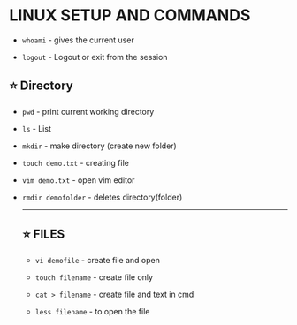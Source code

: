 # LINUX SETUP AND COMMANDS

* `whoami` - gives the current user

* `logout` - Logout or exit from the session

## ⭐ Directory 

* `pwd` - print current working directory

* `ls` - List

* `mkdir` - make directory (create new folder)
  
* `touch demo.txt` - creating file

* `vim demo.txt` - open vim editor

* `rmdir demofolder` - deletes directory(folder)

  ---

  ## ⭐ FILES

  * `vi demofile` - create file and open
 
  * `touch filename` - create file only
 
  * `cat > filename` - create file and text in cmd
  * `less filename` - to open the file 

  
